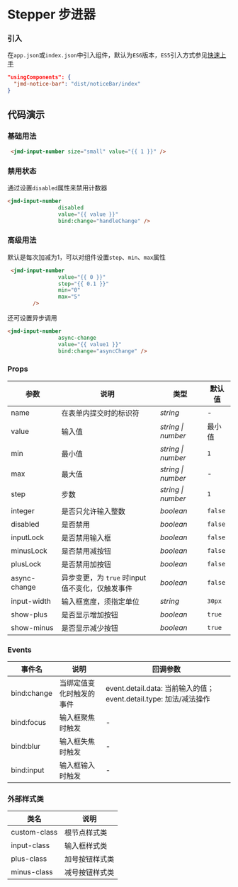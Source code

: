 # Stepper 步进器

### 引入

在`app.json`或`index.json`中引入组件，默认为`ES6`版本，`ES5`引入方式参见[快速上手](#/quickstart)

```json
"usingComponents": {
  "jmd-notice-bar": "dist/noticeBar/index"
}
```

## 代码演示

### 基础用法

```html
 <jmd-input-number size="small" value="{{ 1 }}" />
```

### 禁用状态

通过设置`disabled`属性来禁用计数器

```html
<jmd-input-number
                disabled
                value="{{ value }}"
                bind:change="handleChange" />
```

### 高级用法

默认是每次加减为1，可以对组件设置`step`、`min`、`max`属性

```html
 <jmd-input-number
                value="{{ 0 }}"
                step="{{ 0.1 }}"
                min="0"
                max="5"
        />
```
还可设置异步调用

```html
<jmd-input-number
                async-change
                value="{{ value1 }}"
                bind:change="asyncChange" />
```
### Props

| 参数 | 说明 | 类型 | 默认值 |
|-----------|-----------|-----------|-------------|
| name | 在表单内提交时的标识符 | *string* | - |
| value | 输入值 | *string \| number* | 最小值 |
| min | 最小值 | *string \| number* | `1` |
| max | 最大值 | *string \| number* | - |
| step | 步数 | *string \| number* | `1` |
| integer | 是否只允许输入整数 | *boolean* | `false` |
| disabled | 是否禁用 | *boolean* | `false` |
| inputLock | 是否禁用输入框 | *boolean* | `false` |
| minusLock | 是否禁用减按钮 | *boolean* | `false` |
| plusLock | 是否禁用加按钮 | *boolean* | `false` |
| async-change | 异步变更，为 `true` 时input值不变化，仅触发事件 | *boolean* | `false` |
| input-width | 输入框宽度，须指定单位 | *string* | `30px` |
| show-plus | 是否显示增加按钮 | *boolean* | `true` |
| show-minus | 是否显示减少按钮 | *boolean* | `true` |

### Events

| 事件名 | 说明 | 回调参数 |
|-----------|-----------|-----------|
| bind:change | 当绑定值变化时触发的事件 | event.detail.data: 当前输入的值；event.detail.type: 加法/减法操作|
| bind:focus | 输入框聚焦时触发 | - |
| bind:blur | 输入框失焦时触发 | - |
| bind:input | 输入框输入时触发 | - |

### 外部样式类

| 类名 | 说明 |
|-----------|-----------|
| custom-class | 根节点样式类 |
| input-class | 输入框样式类 |
| plus-class | 加号按钮样式类 |
| minus-class | 减号按钮样式类 |
